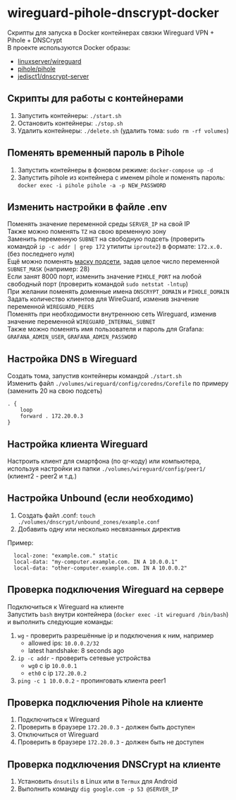 # wireguard-pihole-dnscrypt-docker

Скрипты для запуска в Docker контейнерах связки Wireguard VPN + Pihole + DNSCrypt  
В проекте используются Docker образы:

* [linuxserver/wireguard](https://hub.docker.com/r/linuxserver/wireguard)
* [pihole/pihole](https://hub.docker.com/r/pihole/pihole)
* [jedisct1/dnscrypt-server](https://hub.docker.com/r/jedisct1/dnscrypt-server)

## Скрипты для работы с контейнерами

1. Запустить контейнеры: `./start.sh`
2. Остановить контейнеры: `./stop.sh`
3. Удалить контейнеры: `./delete.sh` (удалить тома: `sudo rm -rf volumes`)

## Поменять временный пароль в Pihole

1. Запустить контейнеры в фоновом режиме: `docker-compose up -d`
2. Запустить pihole из контейнера с именем pihole и поменять пароль:  
   `docker exec -i pihole pihole -a -p NEW_PASSWORD`

## Изменить настройки в файле .env

Поменять значение переменной среды `SERVER_IP` на свой IP  
Также можно поменять `TZ` на свою временную зону  
Заменить переменную `SUBNET` на свободную подсеть (проверить командой `ip -c addr | grep 172` утилиты `iproute2`) в формате: `172.x.0.` (без последнего нуля)  
Ещё можно поменять [маску подсети](https://ru.wikipedia.org/wiki/%D0%91%D0%B5%D1%81%D0%BA%D0%BB%D0%B0%D1%81%D1%81%D0%BE%D0%B2%D0%B0%D1%8F_%D0%B0%D0%B4%D1%80%D0%B5%D1%81%D0%B0%D1%86%D0%B8%D1%8F), задав целое число переменной `SUBNET_MASK` (например: 28)  
Если занят 8000 порт, изменить значение `PIHOLE_PORT` на любой свободный порт (проверить командой `sudo netstat -lntup`)  
При желании поменять доменные имена `DNSCRYPT_DOMAIN` и `PIHOLE_DOMAIN`  
Задать количество клиентов для WireGuard, изменив значение переменной `WIREGUARD_PEERS`  
Поменять при необходимости внутреннюю сеть Wireguard, изменив значение переменной `WIREGUARD_INTERNAL_SUBNET`  
Также можно поменять имя пользователя и пароль для Grafana: `GRAFANA_ADMIN_USER`, `GRAFANA_ADMIN_PASSWORD`

## Настройка DNS в Wireguard

Создать тома, запустив контейнеры командой `./start.sh`  
Изменить файл `./volumes/wireguard/config/coredns/Corefile` по примеру (заменить 20 на свою подсеть)

    . {
        loop
        forward . 172.20.0.3
    }

## Настройка клиента Wireguard

Настроить клиент для смартфона (по qr-коду) или компьютера, используя настройки из папки `./volumes/wireguard/config/peer1/` (клиент2 - peer2 и т.д.)

## Настройка Unbound (если необходимо)

1. Создать файл .conf: `touch ./volumes/dnscrypt/unbound_zones/example.conf`
2. Добавить одну или несколько несвязанных директив

Пример:

      local-zone: "example.com." static
      local-data: "my-computer.example.com. IN A 10.0.0.1"
      local-data: "other-computer.example.com. IN A 10.0.0.2"

## Проверка подключения Wireguard на сервере

Подключиться к Wireguard на клиенте  
Запустить `bash` внутри контейнера (`docker exec -it wireguard /bin/bash`) и выполнить следующие команды:

1. `wg` - проверить разрешённые ip и подключения к ним, например
    * allowed ips: `10.0.0.2/32`
    * latest handshake: 8 seconds ago
2. `ip -c addr` - проверить сетевые устройства
    * `wg0` с ip `10.0.0.1`
    * `eth0` с ip `172.20.0.2`
3. `ping -c 1 10.0.0.2` - пропинговать клиента peer1

## Проверка подключения Pihole на клиенте

1. Подключиться к Wireguard
2. Проверить в браузере `172.20.0.3` - должен быть доступен
3. Отключиться от Wireguard
4. Проверить в браузере `172.20.0.3` - должен быть не доступен

## Проверка подключения DNSCrypt на клиенте

1. Установить `dnsutils` в Linux или в `Termux` для Android
2. Выполнить команду `dig google.com -p 53 @SERVER_IP`
